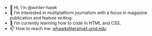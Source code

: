 - 👋 Hi, I’m @winter-hawk
- 👀 I’m interested in multiplatform journalism with a focus in magazine publication and feature writing.
- 🌱 I’m currently learning how to code in HTML and CSS.
- 📫 How to reach me: whawk@terpmail.umd.edu

<!---
winter-hawk/winter-hawk is a ✨ special ✨ repository because its `README.md` (this file) appears on your GitHub profile.
You can click the Preview link to take a look at your changes.
--->
